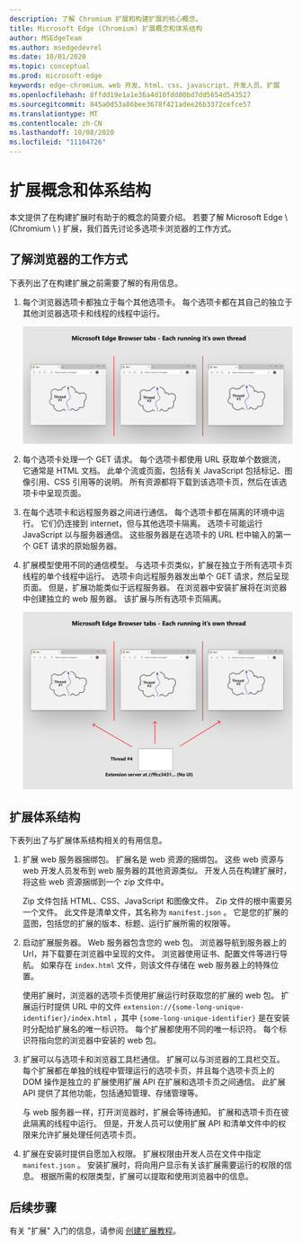 ```yaml
---
description: 了解 Chromium 扩展和构建扩展的核心概念。
title: Microsoft Edge (Chromium) 扩展概念和体系结构
author: MSEdgeTeam
ms.author: msedgedevrel
ms.date: 10/01/2020
ms.topic: conceptual
ms.prod: microsoft-edge
keywords: edge-chromium、web 开发、html、css、javascript、开发人员、扩展
ms.openlocfilehash: 8ffdd19e1a1e36a4d10fdd80bd7dd5654d543527
ms.sourcegitcommit: 845a0d53a86bee3678f421adee26b3372cefce57
ms.translationtype: MT
ms.contentlocale: zh-CN
ms.lasthandoff: 10/08/2020
ms.locfileid: "11104726"
---
```

# 扩展概念和体系结构

本文提供了在构建扩展时有助于的概念的简要介绍。 若要了解 Microsoft Edge \ (Chromium \ ) 扩展，我们首先讨论多选项卡浏览器的工作方式。


## 了解浏览器的工作方式

下表列出了在构建扩展之前需要了解的有用信息。

1.  每个浏览器选项卡都独立于每个其他选项卡。 每个选项卡都在其自己的独立于其他浏览器选项卡和线程的线程中运行。

    ![每个 "浏览器" 选项卡的一个线程](media/index-image1-browsertabs.png)  

2.  每个选项卡处理一个 GET 请求。  每个选项卡都使用 URL 获取单个数据流，它通常是 HTML 文档。  此单个流或页面，包括有关 JavaScript 包括标记、图像引用、CSS 引用等的说明。  所有资源都将下载到该选项卡页，然后在该选项卡中呈现页面。  

3.  在每个选项卡和远程服务器之间进行通信。  每个选项卡都在隔离的环境中运行。 它们仍连接到 internet，但与其他选项卡隔离。  选项卡可能运行 JavaScript 以与服务器通信。 这些服务器是在选项卡的 URL 栏中输入的第一个 GET 请求的原始服务器。  

4.  扩展模型使用不同的通信模型。  与选项卡页类似，扩展在独立于所有选项卡页线程的单个线程中运行。  选项卡向远程服务器发出单个 GET 请求，然后呈现页面。 但是，扩展功能类似于远程服务器。 在浏览器中安装扩展将在浏览器中创建独立的 web 服务器。 该扩展与所有选项卡页隔离。  

    ![扩展使用不同的通信模型](media/index-image3-upsidedown.png)  

## 扩展体系结构

下表列出了与扩展体系结构相关的有用信息。  

1.  扩展 web 服务器捆绑包。  扩展名是 web 资源的捆绑包。 这些 web 资源与 web 开发人员发布到 web 服务器的其他资源类似。 开发人员在构建扩展时，将这些 web 资源捆绑到一个 zip 文件中。
    
    Zip 文件包括 HTML、CSS、JavaScript 和图像文件。  Zip 文件的根中需要另一个文件。 此文件是清单文件，其名称为 `manifest.json` 。  它是您的扩展的蓝图，包括您的扩展的版本、标题、运行扩展所需的权限等。

2.  启动扩展服务器。  Web 服务器包含您的 web 包。 浏览器导航到服务器上的 Url，并下载要在浏览器中呈现的文件。 浏览器使用证书、配置文件等进行导航。  如果存在 `index.html` 文件，则该文件存储在 web 服务器上的特殊位置。  

    使用扩展时，浏览器的选项卡页使用扩展运行时获取您的扩展的 web 包。  扩展运行时提供 URL 中的文件 `extension://{some-long-unique-identifier}/index.html` ，其中 `{some-long-unique-identifier}` 是在安装时分配给扩展名的唯一标识符。  每个扩展都使用不同的唯一标识符。 每个标识符指向您的浏览器中安装的 web 包。   

3.  扩展可以与选项卡和浏览器工具栏通信。   扩展可以与浏览器的工具栏交互。 每个扩展都在单独的线程中管理运行的选项卡页，并且每个选项卡页上的 DOM 操作是独立的  扩展使用扩展 API 在扩展和选项卡页之间通信。  此扩展 API 提供了其他功能，包括通知管理、存储管理等。  

    与 web 服务器一样，打开浏览器时，扩展会等待通知。  扩展和选项卡页在彼此隔离的线程中运行。 但是，开发人员可以使用扩展 API 和清单文件中的权限来允许扩展处理任何选项卡页。  

4. 扩展在安装时提供自愿加入权限。  扩展权限由开发人员在文件中指定 `manifest.json` 。 安装扩展时，将向用户显示有关该扩展需要运行的权限的信息。 根据所需的权限类型，扩展可以提取和使用浏览器中的信息。


## 后续步骤

 有关 "扩展" 入门的信息，请参阅 [创建扩展教程][CreateAnExtensionPart1]。 



<!-- image links -->  

<!-- links -->  

[CreateAnExtensionPart1]: ./part1-simple-extension.md "创建扩展教程-第1部分 |Microsoft 文档"  